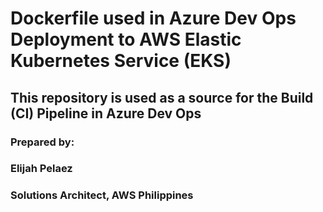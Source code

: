 # Dockerfile used in Azure Dev Ops Deployment to AWS Elastic Kubernetes Service (EKS)

## This repository is used as a source for the Build (CI) Pipeline in Azure Dev Ops

### Prepared by: 
### Elijah Pelaez
### Solutions Architect, AWS Philippines
 
 
